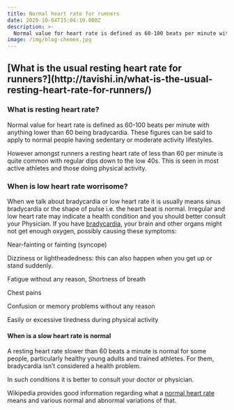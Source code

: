```yaml
---
title: Normal heart rate for runners
date: 2020-10-04T15:04:10.000Z
description: >-
  Normal value for heart rate is defined as 60-100 beats per minute with anything lower than 60 being bradycardia. These figures can be said to apply to normal people having sedentary or moderate activity lifestyles. However amongst runners a resting heart rate of less than 60 per minute is quite common
image: /img/blog-chemex.jpg
---
```

<h2>[What is the usual resting heart rate for runners?](http://tavishi.in/what-is-the-usual-resting-heart-rate-for-runners/)</h2>


<h3>What is resting heart rate?</h3>


Normal value for heart rate is defined as 60-100 beats per minute with anything lower than 60 being bradycardia. These figures can be said to apply to normal people having sedentary or moderate activity lifestyles.

However amongst runners a resting heart rate of less than 60 per minute is quite common with regular dips down to the low 40s. This is seen in most active athletes and those doing physical activity.

<h3>When is low heart rate worrisome?</h3>


When we talk about bradycardia or low heart rate it is usually means sinus bradycardia or the shape of pulse i.e. the heart beat is normal. Irregular and low heart rate may indicate a health condition and you should better consult your Physician. If you have [bradycardia](https://en.wikipedia.org/wiki/Sinus_bradycardia), your brain and other organs might not get enough oxygen, possibly causing these symptoms:

Near-fainting or fainting (syncope)

Dizziness or lightheadedness:  this can also happen when you get up or stand suddenly.

Fatigue without any reason, Shortness of breath

Chest pains

Confusion or memory problems without any reason

Easily or excessive tiredness during physical activity

<h4>When is a slow heart rate is normal</h4>


A resting heart rate slower than 60 beats a minute is normal for some people, particularly healthy young adults and trained athletes. For them, bradycardia isn’t considered a health problem.

In such conditions it is better to consult your doctor or physician.

Wikipedia provides good information regarding what a [normal heart rate](https://en.wikipedia.org/wiki/Heart_rate) means and various normal and abnormal variations of that. 
